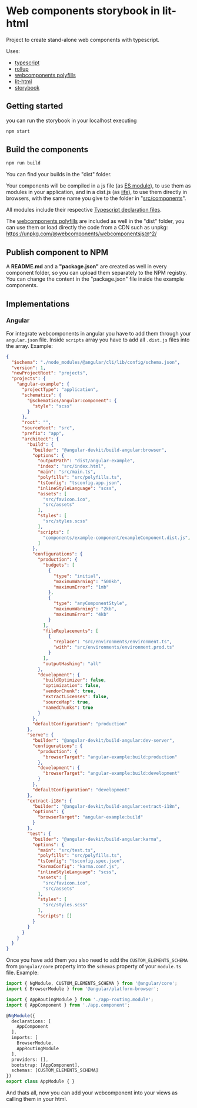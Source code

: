 # Web components storybook in lit-html

Project to create stand-alone web components with typescript.

Uses:

* [typescript](https://www.typescriptlang.org/)
* [rollup](https://rollupjs.org/)
* [webcomponents polyfills](https://github.com/webcomponents/polyfills)
* [lit-html](https://lit-html.polymer-project.org/)
* [storybook](https://storybook.js.org/)

## Getting started

you can run the storybook in your localhost executing

``` bash
npm start
```

## Build the components

``` bash
npm run build
```

You can find your builds in the "dist" folder.

Your components will be compiled in a js file (as [ES module](https://developer.mozilla.org/en-US/docs/Web/JavaScript/Guide/Modules)), to use them as modules in your application, and in a dist.js (as [iife](https://developer.mozilla.org/en-US/docs/Glossary/IIFE)), to use them directly in browsers, with the same name you give to the folder in "[src/components](src/components)".

All modules include their respective [Typescript declaration files](https://www.typescriptlang.org/docs/handbook/declaration-files/introduction.html).

The [webcomponents polyfills](https://github.com/webcomponents/polyfills) are included as well in the "dist" folder, you can use them or load directly the code from a CDN such as unpkg: <https://unpkg.com/@webcomponents/webcomponentsjs@^2/>

## Publish component to NPM

A **README.md** and a **"package.json"** are created as well in every component folder, so you can upload them separately to the NPM registry. You can change the content in the "package.json" file inside the example components.

## Implementations

### Angular

For integrate webcomponents in angular you have to add them through your `angular.json` file. Inside `scripts` array you have to add all `.dist.js` files into the array. Example:

```json
{
  "$schema": "./node_modules/@angular/cli/lib/config/schema.json",
  "version": 1,
  "newProjectRoot": "projects",
  "projects": {
    "angular-example": {
      "projectType": "application",
      "schematics": {
        "@schematics/angular:component": {
          "style": "scss"
        }
      },
      "root": "",
      "sourceRoot": "src",
      "prefix": "app",
      "architect": {
        "build": {
          "builder": "@angular-devkit/build-angular:browser",
          "options": {
            "outputPath": "dist/angular-example",
            "index": "src/index.html",
            "main": "src/main.ts",
            "polyfills": "src/polyfills.ts",
            "tsConfig": "tsconfig.app.json",
            "inlineStyleLanguage": "scss",
            "assets": [
              "src/favicon.ico",
              "src/assets"
            ],
            "styles": [
              "src/styles.scss"
            ],
            "scripts": [
              "components/example-component/exampleComponent.dist.js",
            ]
          },
          "configurations": {
            "production": {
              "budgets": [
                {
                  "type": "initial",
                  "maximumWarning": "500kb",
                  "maximumError": "1mb"
                },
                {
                  "type": "anyComponentStyle",
                  "maximumWarning": "2kb",
                  "maximumError": "4kb"
                }
              ],
              "fileReplacements": [
                {
                  "replace": "src/environments/environment.ts",
                  "with": "src/environments/environment.prod.ts"
                }
              ],
              "outputHashing": "all"
            },
            "development": {
              "buildOptimizer": false,
              "optimization": false,
              "vendorChunk": true,
              "extractLicenses": false,
              "sourceMap": true,
              "namedChunks": true
            }
          },
          "defaultConfiguration": "production"
        },
        "serve": {
          "builder": "@angular-devkit/build-angular:dev-server",
          "configurations": {
            "production": {
              "browserTarget": "angular-example:build:production"
            },
            "development": {
              "browserTarget": "angular-example:build:development"
            }
          },
          "defaultConfiguration": "development"
        },
        "extract-i18n": {
          "builder": "@angular-devkit/build-angular:extract-i18n",
          "options": {
            "browserTarget": "angular-example:build"
          }
        },
        "test": {
          "builder": "@angular-devkit/build-angular:karma",
          "options": {
            "main": "src/test.ts",
            "polyfills": "src/polyfills.ts",
            "tsConfig": "tsconfig.spec.json",
            "karmaConfig": "karma.conf.js",
            "inlineStyleLanguage": "scss",
            "assets": [
              "src/favicon.ico",
              "src/assets"
            ],
            "styles": [
              "src/styles.scss"
            ],
            "scripts": []
          }
        }
      }
    }
  }
}
```

Once you have add them you also need to add the `CUSTOM_ELEMENTS_SCHEMA` from `@angular/core` property into the `schemas` property of your `module.ts` file. Example:

```typescript
import { NgModule, CUSTOM_ELEMENTS_SCHEMA } from '@angular/core';
import { BrowserModule } from '@angular/platform-browser';

import { AppRoutingModule } from './app-routing.module';
import { AppComponent } from './app.component';

@NgModule({
  declarations: [
    AppComponent
  ],
  imports: [
    BrowserModule,
    AppRoutingModule
  ],
  providers: [],
  bootstrap: [AppComponent],
  schemas: [CUSTOM_ELEMENTS_SCHEMA]
})
export class AppModule { }
```

And thats all, now you can add your webcomponent into your views as calling them in your html.
